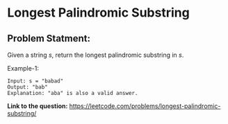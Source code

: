 # Longest Palindromic Substring
## **Problem Statment:**

Given a string *s*, return the longest palindromic substring in *s*.

Example-1:

```
Input: s = "babad"
Output: "bab"
Explanation: "aba" is also a valid answer.
```

**Link to the question:** https://leetcode.com/problems/longest-palindromic-substring/